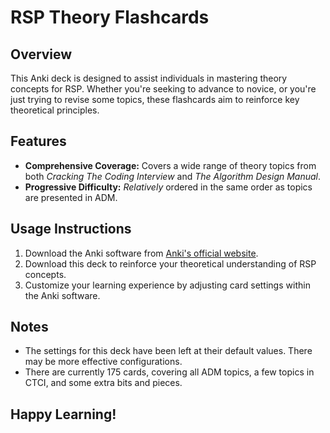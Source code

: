 # RSP Theory Flashcards

## Overview
This Anki deck is designed to assist individuals in mastering theory concepts for RSP. Whether you're seeking to advance to novice, or you're just trying to revise some topics, these flashcards aim to reinforce key theoretical principles.

## Features
- **Comprehensive Coverage:** Covers a wide range of theory topics from both _Cracking The Coding Interview_ and _The Algorithm Design Manual_.
- **Progressive Difficulty:** _Relatively_ ordered in the same order as topics are presented in ADM.

## Usage Instructions
1. Download the Anki software from [Anki's official website](https://apps.ankiweb.net/).
2. Download this deck to reinforce your theoretical understanding of RSP concepts.
3. Customize your learning experience by adjusting card settings within the Anki software.

## Notes
- The settings for this deck have been left at their default values. There may be more effective configurations.
- There are currently 175 cards, covering all ADM topics, a few topics in CTCI, and some extra bits and pieces.

## Happy Learning!
